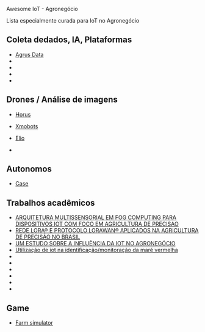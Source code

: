  Awesome IoT - Agronegócio


Lista especialmente curada para IoT no Agronegócio

## Coleta dedados, IA, Plataformas

- [Agrus Data](http://www.agrusdata.com/index.html#lavoura2)
- []()
- []()
- []()
- []()

## Drones / Análise de imagens

- [Horus](https://horusaeronaves.com/)
- [Xmobots](https://xmobots.com.br/)
- [Elio](https://www.elio.xyz/br/programas-servicos/)

- []()

## Autonomos

- [Case](https://www.beefpoint.com.br/trator-autonomo-tudo-que-voce-precisa-saber/)

## Trabalhos acadêmicos


- [ARQUITETURA MULTISSENSORIAL EM FOG COMPUTING PARA DISPOSITIVOS IOT COM FOCO EM AGRICULTURA DE PRECISAO](https://repositorio.ufscar.br/bitstream/handle/ufscar/11773/Disserta%c3%a7%c3%a3o_Jo%c3%a3o-Paulo-Dos-Santos-Morijo.pdf?sequence=1&isAllowed=y)
- [REDE LORA® E PROTOCOLO LORAWAN® APLICADOS NA AGRICULTURA DE PRECISÃO NO BRASIL](http://repositorio.roca.utfpr.edu.br/jspui/bitstream/1/8436/1/PG_COELE_2017_2_01.pdf)
- [UM ESTUDO SOBRE A INFLUÊNCIA DA IOT NO AGRONEGÓCIO](file:///home/jpineli/Downloads/2-Texto%20do%20artigo-39-1-10-20180817.pdf)
- [Utilização de iot na identificação/monitoração da maré vermelha](https://www.riuni.unisul.br/handle/12345/3162)
- []()
- []()
- []()
- []()
- []()
- []()

## Game
- [Farm simulator](https://www.farming-simulator.com/news.php?lang=en&country=pt)
